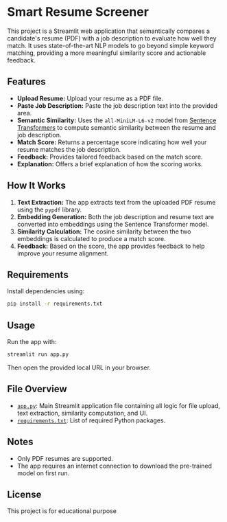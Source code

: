 # Smart Resume Screener

This project is a Streamlit web application that semantically compares a candidate's resume (PDF) with a job description to evaluate how well they match. It uses state-of-the-art NLP models to go beyond simple keyword matching, providing a more meaningful similarity score and actionable feedback.

## Features

- **Upload Resume:** Upload your resume as a PDF file.
- **Paste Job Description:** Paste the job description text into the provided area.
- **Semantic Similarity:** Uses the `all-MiniLM-L6-v2` model from [Sentence Transformers](https://www.sbert.net/) to compute semantic similarity between the resume and job description.
- **Match Score:** Returns a percentage score indicating how well your resume matches the job description.
- **Feedback:** Provides tailored feedback based on the match score.
- **Explanation:** Offers a brief explanation of how the scoring works.

## How It Works

1. **Text Extraction:** The app extracts text from the uploaded PDF resume using the `pypdf` library.
2. **Embedding Generation:** Both the job description and resume text are converted into embeddings using the Sentence Transformer model.
3. **Similarity Calculation:** The cosine similarity between the two embeddings is calculated to produce a match score.
4. **Feedback:** Based on the score, the app provides feedback to help improve your resume alignment.

## Requirements

Install dependencies using:

```sh
pip install -r requirements.txt
```

## Usage

Run the app with:

```sh
streamlit run app.py
```

Then open the provided local URL in your browser.

## File Overview

- [`app.py`](app.py): Main Streamlit application file containing all logic for file upload, text extraction, similarity computation, and UI.
- [`requirements.txt`](requirements.txt): List of required Python packages.

## Notes

- Only PDF resumes are supported.
- The app requires an internet connection to download the pre-trained model on first run.

## License

This project is for educational purpose